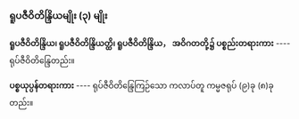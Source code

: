 ### ရူပဇီဝိတိန္ဒြိယမျိုး (၃) မျိုး

**ရူပဇီဝိတိန္ဒြိယ၊ ရူပဇီဝိတိန္ဒြိယတ္ထိ၊ ရူပဇီဝိတိန္ဒြိယ， အဝိဂတတို့၌ ပစ္စည်းတရားကား** ---- ရုပ်ဇီဝိတိန္ဒြေတည်း။

**ပစ္စယုပ္ပန်တရားကား** ---- ရုပ်ဇီဝိတိန္ဒြေကြဉ်သော ကလာပ်တူ ကမ္မဇရုပ် (၉)ခု (၈)ခုတည်း။